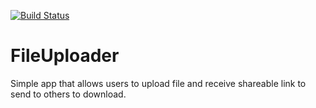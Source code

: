 [![Build Status](https://travis-ci.org/rcastillo2589/fileuploader.svg?branch=master)](https://travis-ci.org/rcastillo2589/fileuploader)

# FileUploader

Simple app that allows users to upload file and receive shareable link to send to others to download.
